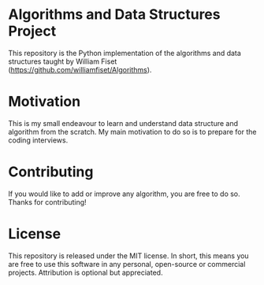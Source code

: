 # Algorithms and Data Structures Project
This repository is the Python implementation of the algorithms and data structures taught by William Fiset (https://github.com/williamfiset/Algorithms).

# Motivation
This is my small endeavour to learn and understand data structure and algorithm from the scratch. My main motivation to do so is to prepare for the coding interviews. 

# Contributing
If you would like to add or improve any algorithm, you are free to do so. Thanks for contributing!

# License
This repository is released under the MIT license. In short, this means you are free to use this software in any personal, open-source or commercial projects. Attribution is optional but appreciated.


